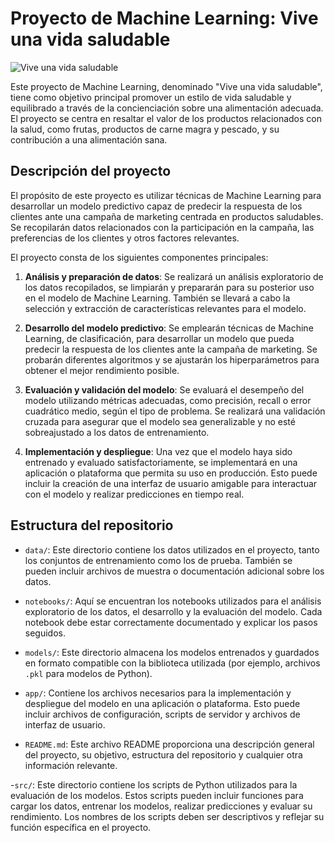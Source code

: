 
# Proyecto de Machine Learning: Vive una vida saludable

![Vive una vida saludable](https://www.gundo.app/blog/wp-content/uploads/2022/02/Estilos-de-vida-saludable-la-importancia-para-nuestra-salud-1-e1645630955761.jpeg)

Este proyecto de Machine Learning, denominado "Vive una vida saludable", tiene como objetivo principal promover un estilo de vida saludable y equilibrado a través de la concienciación sobre una alimentación adecuada. El proyecto se centra en resaltar el valor de los productos relacionados con la salud, como frutas, productos de carne magra y pescado, y su contribución a una alimentación sana.

## Descripción del proyecto

El propósito de este proyecto es utilizar técnicas de Machine Learning para desarrollar un modelo predictivo capaz de predecir la respuesta de los clientes ante una campaña de marketing centrada en productos saludables. Se recopilarán datos relacionados con la participación en la campaña, las preferencias de los clientes y otros factores relevantes.

El proyecto consta de los siguientes componentes principales:

1. **Análisis y preparación de datos**: Se realizará un análisis exploratorio de los datos recopilados, se limpiarán y prepararán para su posterior uso en el modelo de Machine Learning. También se llevará a cabo la selección y extracción de características relevantes para el modelo.

2. **Desarrollo del modelo predictivo**: Se emplearán técnicas de Machine Learning, de clasificación, para desarrollar un modelo que pueda predecir la respuesta de los clientes ante la campaña de marketing. Se probarán diferentes algoritmos y se ajustarán los hiperparámetros para obtener el mejor rendimiento posible.

3. **Evaluación y validación del modelo**: Se evaluará el desempeño del modelo utilizando métricas adecuadas, como precisión, recall o error cuadrático medio, según el tipo de problema. Se realizará una validación cruzada para asegurar que el modelo sea generalizable y no esté sobreajustado a los datos de entrenamiento.

4. **Implementación y despliegue**: Una vez que el modelo haya sido entrenado y evaluado satisfactoriamente, se implementará en una aplicación o plataforma que permita su uso en producción. Esto puede incluir la creación de una interfaz de usuario amigable para interactuar con el modelo y realizar predicciones en tiempo real.

## Estructura del repositorio

- `data/`: Este directorio contiene los datos utilizados en el proyecto, tanto los conjuntos de entrenamiento como los de prueba. También se pueden incluir archivos de muestra o documentación adicional sobre los datos.

- `notebooks/`: Aquí se encuentran los notebooks utilizados para el análisis exploratorio de los datos, el desarrollo y la evaluación del modelo. Cada notebook debe estar correctamente documentado y explicar los pasos seguidos.

- `models/`: Este directorio almacena los modelos entrenados y guardados en formato compatible con la biblioteca utilizada (por ejemplo, archivos `.pkl` para modelos de Python).

- `app/`: Contiene los archivos necesarios para la implementación y despliegue del modelo en una aplicación o plataforma. Esto puede incluir archivos de configuración, scripts de servidor y archivos de interfaz de usuario.

- `README.md`: Este archivo README proporciona una descripción general del proyecto, su objetivo, estructura del repositorio y cualquier otra información relevante.

-`src/`: Este directorio contiene los scripts de Python utilizados para la evaluación de los modelos. Estos scripts pueden incluir funciones para cargar los datos, entrenar los modelos, realizar predicciones y evaluar su rendimiento. Los nombres de los scripts deben ser descriptivos y reflejar su función específica en el proyecto.

